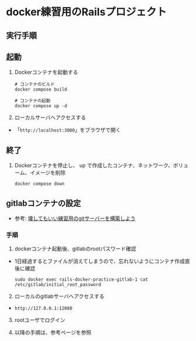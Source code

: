 # docker練習用のRailsプロジェクト

## 実行手順

## 起動

1. Dockerコンテナを起動する
    ```shell
    # コンテナのビルド
    docker compose build

    # コンテナの起動
    docker compose up -d
    ```

2. ローカルサーバへアクセスする
  - 「`http://localhost:3000`」をブラウザで開く

## 終了

1. Dockerコンテナを停止し、 up で作成したコンテナ、ネットワーク、ボリューム、イメージを削除
    ```shell
    docker compose down
    ```

## gitlabコンテナの設定

- 参考: [壊してもいい練習用のgitサーバーを構築しよう](https://qiita.com/magiclib/items/d0ec68886aead86ad510)

### 手順

1. dockerコンテナ起動後、gitlabのrootパスワード確認
  - 1日経過するとファイルが消えてしまうので、忘れないようにコンテナ作成直後に確認
    ```shell
    sudo docker exec rails-docker-practice-gitlab-1 cat /etc/gitlab/initial_root_password
    ```

2. ローカルのgitlabサーバへアクセスする
  - `http://127.0.0.1:12080`

3. rootユーザでログイン

4. 以降の手順は、参考ページを参照
